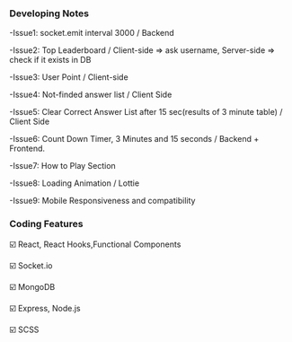 ### Developing Notes

-Issue1: socket.emit interval 3000 / Backend

-Issue2: Top Leaderboard / Client-side => ask username, Server-side => check if it exists in DB

-Issue3: User Point / Client-side

-Issue4: Not-finded answer list / Client Side

-Issue5: Clear Correct Answer List after 15 sec(results of 3 minute table) / Client Side

-Issue6: Count Down Timer, 3 Minutes and 15 seconds / Backend + Frontend.

-Issue7: How to Play Section

-Issue8: Loading Animation / Lottie

-Issue9: Mobile Responsiveness and compatibility




### Coding Features

☑️ React, React Hooks,Functional Components

☑️ Socket.io

☑️ MongoDB

☑️ Express, Node.js

☑️ SCSS